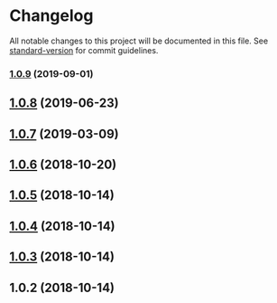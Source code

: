 # Changelog

All notable changes to this project will be documented in this file. See [standard-version](https://github.com/conventional-changelog/standard-version) for commit guidelines.

### [1.0.9](https://github.com/codeandcats/compare-lists/compare/v1.0.8...v1.0.9) (2019-09-01)

<a name="1.0.8"></a>
## [1.0.8](https://github.com/codeandcats/compare-lists/compare/v1.0.7...v1.0.8) (2019-06-23)



<a name="1.0.7"></a>
## [1.0.7](https://github.com/codeandcats/compare-lists/compare/v1.0.6...v1.0.7) (2019-03-09)



<a name="1.0.6"></a>
## [1.0.6](https://github.com/codeandcats/compare-lists/compare/v1.0.5...v1.0.6) (2018-10-20)



<a name="1.0.5"></a>
## [1.0.5](https://github.com/codeandcats/compare-lists/compare/v1.0.4...v1.0.5) (2018-10-14)



<a name="1.0.4"></a>
## [1.0.4](https://github.com/codeandcats/compare-lists/compare/v1.0.3...v1.0.4) (2018-10-14)



<a name="1.0.3"></a>
## [1.0.3](https://github.com/codeandcats/compare-lists/compare/v1.0.2...v1.0.3) (2018-10-14)



<a name="1.0.2"></a>
## 1.0.2 (2018-10-14)
